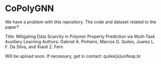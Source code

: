 # CoPolyGNN

We have a problem with this repository. The code and dataset related to the paper?

Title: Mitigating Data Scarcity in Polymer Property Prediction via Multi-Task Auxiliary Learning
Authors: Gabriel A. Pinheiro, Marcos G. Quiles, Juarez L. F. Da Silva, and Xiaoli Z. Fern

Will be upload soon. If necessary, get in contact: quiles[a]unifesp.br
